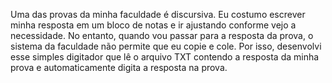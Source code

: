 
Uma das provas da minha faculdade é discursiva. Eu costumo escrever minha resposta em um bloco de notas e ir ajustando conforme vejo a necessidade. No entanto, quando vou passar para a resposta da prova, o sistema da faculdade não permite que eu copie e cole. Por isso, desenvolvi esse simples digitador que lê o arquivo TXT contendo a resposta da minha prova e automaticamente digita a resposta na prova.